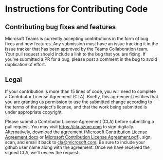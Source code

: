# Instructions for Contributing Code

## Contributing bug fixes and features

Microsoft Teams is currently accepting contributions in the form of bug fixes and new
features. Any submission must have an issue tracking it in the issue tracker that has
been approved by the Teams Collaboration team. Your pull request should include a link to
the bug that you are fixing. If you've submitted a PR for a bug, please post a
comment in the bug to avoid duplication of effort.

## Legal

If your contribution is more than 15 lines of code, you will need to complete a Contributor
License Agreement (CLA). Briefly, this agreement testifies that you are granting us permission
to use the submitted change according to the terms of the project's license, and that the work
being submitted is under appropriate copyright.

Please submit a Contributor License Agreement (CLA) before submitting a pull request.
You may visit https://cla.azure.com to sign digitally. Alternatively, download the
agreement ([Microsoft Contribution License Agreement.docx](https://www.codeplex.com/Download?ProjectName=typescript&DownloadId=822190) or
[Microsoft Contribution License Agreement.pdf](https://www.codeplex.com/Download?ProjectName=typescript&DownloadId=921298)), sign, scan,
and email it back to <cla@microsoft.com>. Be sure to include your github user name along with the agreement. Once we have received the
signed CLA, we'll review the request.
